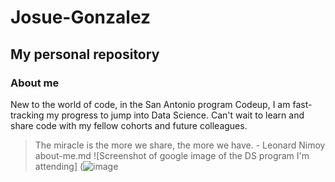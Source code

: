 # Josue-Gonzalez
## My personal repository
### About me
New to the world of code, in the San Antonio program Codeup, I am fast-tracking my progress to jump into Data Science.
Can't wait to learn and share code with my fellow cohorts and future colleagues.
> The miracle is the more we share, the more we have. - Leonard Nimoy
about-me.md
![Screenshot of google image of the DS program I'm attending] (![image](https://github.com/Josue-Gonzalez627/Josue-Gonzalez/assets/146887896/8be72c11-e9c3-430a-8572-b15574c50210)
